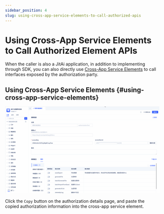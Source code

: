 ```yaml
---
sidebar_position: 4
slug: using-cross-app-service-elements-to-call-authorized-apis
---
```


# Using Cross-App Service Elements to Call Authorized Element APIs

When the caller is also a JitAi application, in addition to implementing through SDK, you can also directly use [Cross-App Service Elements](../business-logic-development/creating-service-elements#use-cross-app-service-elements-to-call-authorized-apis) to call interfaces exposed by the authorization party.

## Using Cross-App Service Elements {#using-cross-app-service-elements}

![Calling Authorization Party Interfaces](./img/api_2025-09-16_14-58-43.gif)

Click the `Copy` button on the authorization details page, and paste the copied authorization information into the cross-app service element.


